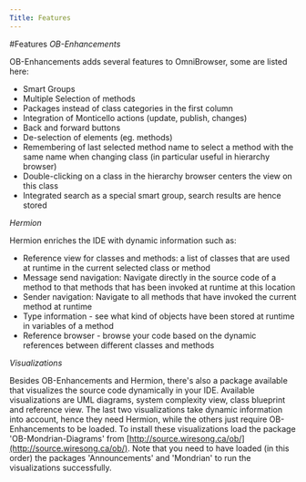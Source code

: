 ```yaml
---
Title: Features
---
```

#Features
<i>OB-Enhancements</i>

OB-Enhancements adds several features to OmniBrowser, some are listed here:


-  Smart Groups
-  Multiple Selection of methods
-  Packages instead of class categories in the first column
-  Integration of Monticello actions (update, publish, changes)
-  Back and forward buttons
-  De-selection of elements (eg. methods)
-  Remembering of last selected method name to select a method with the same name when changing class (in particular useful in hierarchy browser)
-  Double-clicking on a class in the hierarchy browser centers the view on this class
-  Integrated search as a special smart group, search results are hence stored

<i>Hermion</i>

Hermion enriches the IDE with dynamic information such as:


-  Reference view for classes and methods: a list of classes that are used at runtime in the current selected class or method
-  Message send navigation: Navigate directly in the source code of a method to that methods that has been invoked at runtime at this location
-  Sender navigation: Navigate to all methods that have invoked the current method at runtime
-  Type information - see what kind of objects have been stored at runtime in variables of a method
-  Reference browser - browse your code based on the dynamic references between different classes and methods

<i>Visualizations</i>

Besides OB-Enhancements and Hermion, there's also a package available that visualizes the source code dynamically in your IDE. Available visualizations are UML diagrams, system complexity view, class blueprint and reference view. The last two visualizations take dynamic information into account, hence they need Hermion, while the others just require OB-Enhancements to be loaded.
To install these visualizations load the package 'OB-Mondrian-Diagrams' from [http://source.wiresong.ca/ob/](http://source.wiresong.ca/ob/). Note that you need to have loaded (in this order) the packages 'Announcements' and 'Mondrian' to run the visualizations successfully.
